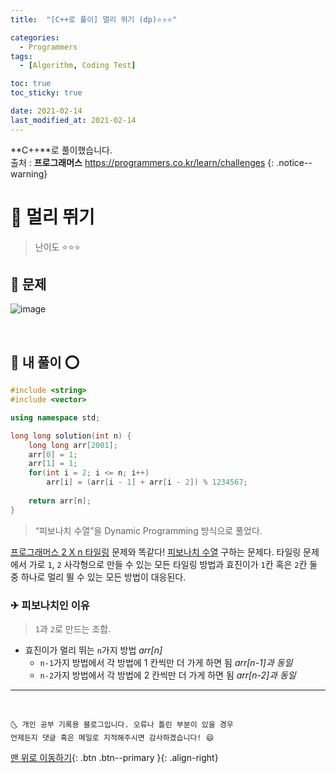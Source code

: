```yaml
---
title:  "[C++로 풀이] 멀리 뛰기 (dp)⭐⭐⭐" 

categories:
  - Programmers
tags:
  - [Algorithm, Coding Test]

toc: true
toc_sticky: true

date: 2021-02-14
last_modified_at: 2021-02-14
---
```

**C++**로 풀이했습니다.  
출처 : **프로그래머스** <https://programmers.co.kr/learn/challenges>
{: .notice--warning}

# 📌 멀리 뛰기

> 난이도 ⭐⭐⭐

## 🚀 문제

![image](https://user-images.githubusercontent.com/42318591/107867626-e2ee2980-6ebf-11eb-9b12-4f1b01368c04.png)

<br>

## 🚀 내 풀이 ⭕

```cpp
#include <string>
#include <vector>

using namespace std;

long long solution(int n) {
    long long arr[2001];
    arr[0] = 1;
    arr[1] = 1;
    for(int i = 2; i <= n; i++)
        arr[i] = (arr[i - 1] + arr[i - 2]) % 1234567;
    
    return arr[n];
}
```

> “피보나치 수열”을 Dynamic Programming 방식으로 풀었다.

[프로그래머스 2 X n 타일링](https://ansohxxn.github.io/programmers/96/) 문제와 똑같다! <u>피보나치 수열</u> 구하는 문제다. 타일링 문제에서 가로 `1`, `2` 사각형으로 만들 수 있는 모든 타일링 방법과 효진이가 `1`칸 혹은 `2`칸 둘 중 하나로 멀리 뛸 수 있는 모든 방법이 대응된다.

### ✈ 피보나치인 이유

> `1`과 `2`로 만드는 조합.

- 효진이가 멀리 뛰는 `n`가지 방법 *arr[n]*
  - `n-1`가지 방법에서 각 방법에 1 칸씩만 더 가게 하면 됨 *arr[n-1]과 동일*
  - `n-2`가지 방법에서 각 방법에 2 칸씩만 더 가게 하면 됨 *arr[n-2]과 동일*

***
<br>

    🌜 개인 공부 기록용 블로그입니다. 오류나 틀린 부분이 있을 경우 
    언제든지 댓글 혹은 메일로 지적해주시면 감사하겠습니다! 😄

[맨 위로 이동하기](#){: .btn .btn--primary }{: .align-right}